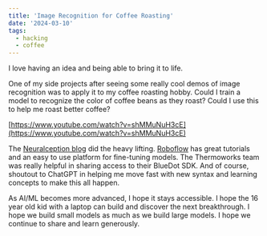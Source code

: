 ```yaml
---
title: 'Image Recognition for Coffee Roasting'
date: '2024-03-10'
tags:
  - hacking
  - coffee
---
```


I love having an idea and being able to bring it to life.

One of my side projects after seeing some really cool demos of image recognition was to apply it to my coffee roasting hobby. Could I train a model to recognize the color of coffee beans as they roast? Could I use this to help me roast better coffee?

[https://www.youtube.com/watch?v=shMMuNuH3cE](https://www.youtube.com/watch?v=shMMuNuH3cE)

The [Neuralception blog](https://www.neuralception.com/objectdetection) did the heavy lifting. [Roboflow](https://blog.roboflow.com/training-a-yolov3-object-detection-model-with-a-custom-dataset/) has great tutorials and an easy to use platform for fine-tuning models. The Thermoworks team was really helpful in sharing access to their BlueDot SDK. And of course, shoutout to ChatGPT in helping me move fast with new syntax and learning concepts to make this all happen.

As AI/ML becomes more advanced, I hope it stays accessible. I hope the 16 year old kid with a laptop can build and discover the next breakthrough. I hope we build small models as much as we build large models. I hope we continue to share and learn generously.
